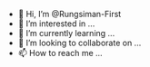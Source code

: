 - 👋 Hi, I’m @Rungsiman-First
- 👀 I’m interested in ...
- 🌱 I’m currently learning ...
- 💞️ I’m looking to collaborate on ...
- 📫 How to reach me ...

<!---
Rungsiman-First/Rungsiman-First is a ✨ special ✨ repository because its `README.md` (this file) appears on your GitHub profile.
You can click the Preview link to take a look at your changes.
--->
